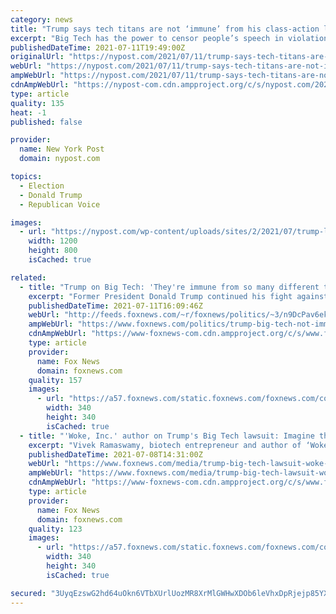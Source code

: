 ```yaml
---
category: news
title: "Trump says tech titans are not ‘immune’ from his class-action lawsuit"
excerpt: "Big Tech has the power to censor people’s speech in violation of the Constitution, Donald Trump said, but Facebook, YouTube and Twitter are not “immune” from the class-action"
publishedDateTime: 2021-07-11T19:49:00Z
originalUrl: "https://nypost.com/2021/07/11/trump-says-tech-titans-are-not-immune-from-his-lawsuit/"
webUrl: "https://nypost.com/2021/07/11/trump-says-tech-titans-are-not-immune-from-his-lawsuit/"
ampWebUrl: "https://nypost.com/2021/07/11/trump-says-tech-titans-are-not-immune-from-his-lawsuit/amp/"
cdnAmpWebUrl: "https://nypost-com.cdn.ampproject.org/c/s/nypost.com/2021/07/11/trump-says-tech-titans-are-not-immune-from-his-lawsuit/amp/"
type: article
quality: 135
heat: -1
published: false

provider:
  name: New York Post
  domain: nypost.com

topics:
  - Election
  - Donald Trump
  - Republican Voice

images:
  - url: "https://nypost.com/wp-content/uploads/sites/2/2021/07/trump-lawsuit.jpg?quality=90&strip=all&w=1200"
    width: 1200
    height: 800
    isCached: true

related:
  - title: "Trump on Big Tech: 'They're immune from so many different things, but they're not immune from this lawsuit'"
    excerpt: "Former President Donald Trump continued his fight against tech industry giants he claims are improperly censoring him, telling Fox News' \"Sunday Morning Futures\" that what Twitter, Facebook and YouTube are doing amounts to campaign contributions to Democrats."
    publishedDateTime: 2021-07-11T16:09:46Z
    webUrl: "http://feeds.foxnews.com/~r/foxnews/politics/~3/n9DcPav6ekE/trump-big-tech-not-immune-from-this-lawsuit"
    ampWebUrl: "https://www.foxnews.com/politics/trump-big-tech-not-immune-from-this-lawsuit.amp"
    cdnAmpWebUrl: "https://www-foxnews-com.cdn.ampproject.org/c/s/www.foxnews.com/politics/trump-big-tech-not-immune-from-this-lawsuit.amp"
    type: article
    provider:
      name: Fox News
      domain: foxnews.com
    quality: 157
    images:
      - url: "https://a57.foxnews.com/static.foxnews.com/foxnews.com/content/uploads/2021/03/340/340/RonnBlitzerHeadshot.jpg?ve=1&tl=1"
        width: 340
        height: 340
        isCached: true
  - title: "'Woke, Inc.' author on Trump's Big Tech lawsuit: Imagine the response if 'facts were reversed'"
    excerpt: "Vivek Ramaswamy, biotech entrepreneur and author of ‘Woke, Inc,' joined ‘Fox & Friends’ to provide insight into former President Trump's lawsuit against Big Tech. He said it could be one of the defining cases of our time,"
    publishedDateTime: 2021-07-08T14:31:00Z
    webUrl: "https://www.foxnews.com/media/trump-big-tech-lawsuit-woke-inc-author"
    ampWebUrl: "https://www.foxnews.com/media/trump-big-tech-lawsuit-woke-inc-author.amp"
    cdnAmpWebUrl: "https://www-foxnews-com.cdn.ampproject.org/c/s/www.foxnews.com/media/trump-big-tech-lawsuit-woke-inc-author.amp"
    type: article
    provider:
      name: Fox News
      domain: foxnews.com
    quality: 123
    images:
      - url: "https://a57.foxnews.com/static.foxnews.com/foxnews.com/content/uploads/2018/09/340/340/fox-news.jpg?ve=1&tl=1"
        width: 340
        height: 340
        isCached: true

secured: "3UyqEzswG2hd64uOkn6VTbXUrlUozMR8XrMlGWHwXDOb6leVhxDpRjejp85YXSW9AIBMFJVuy3BKcm44bIgsdyVB0uBu9RpeSzw/Yi1MmaioYSXXgcIkFeEROqWBj7Ln/Vl0gug2lH/rPWn+MF+cfKjO6qxpcg7MnL2JbQQpfV9tSbQr7LehecaBemwX8tqHLPlrf6xgYPtA4iAc1at886MyQAC4DjdbeMPqCv548XDGCZiuz+LJp3dVZ1bX3h9QghPIl2mFI+i53GrBNLnUbS79YKJML15tgr/uqk3f6ShmhzDrcR/DlE33Ph5OU76uO4GPFDeo93VmmTxSxQuur3CTdi39LblYfCGxErRnbpY=;cvjTfKftiqZMrj07hffqtA=="
---
```


